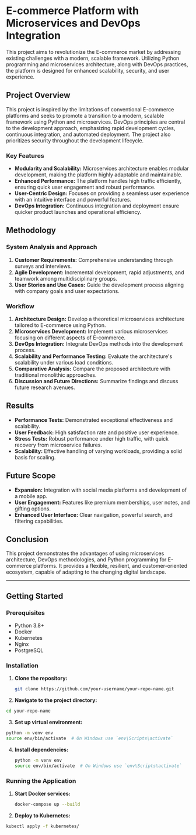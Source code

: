 # E-commerce Platform with Microservices and DevOps Integration

This project aims to revolutionize the E-commerce market by addressing existing challenges with a modern, scalable framework. Utilizing Python programming and microservices architecture, along with DevOps practices, the platform is designed for enhanced scalability, security, and user experience.

## Project Overview

This project is inspired by the limitations of conventional E-commerce platforms and seeks to promote a transition to a modern, scalable framework using Python and microservices. DevOps principles are central to the development approach, emphasizing rapid development cycles, continuous integration, and automated deployment. The project also prioritizes security throughout the development lifecycle.

### Key Features

- **Modularity and Scalability:** Microservices architecture enables modular development, making the platform highly adaptable and maintainable.
- **Enhanced Performance:** The platform handles high traffic efficiently, ensuring quick user engagement and robust performance.
- **User-Centric Design:** Focuses on providing a seamless user experience with an intuitive interface and powerful features.
- **DevOps Integration:** Continuous integration and deployment ensure quicker product launches and operational efficiency.

## Methodology

### System Analysis and Approach

1. **Customer Requirements:** Comprehensive understanding through surveys and interviews.
2. **Agile Development:** Incremental development, rapid adjustments, and teamwork among multidisciplinary groups.
3. **User Stories and Use Cases:** Guide the development process aligning with company goals and user expectations.

### Workflow

1. **Architecture Design:** Develop a theoretical microservices architecture tailored to E-commerce using Python.
2. **Microservices Development:** Implement various microservices focusing on different aspects of E-commerce.
3. **DevOps Integration:** Integrate DevOps methods into the development process.
4. **Scalability and Performance Testing:** Evaluate the architecture's scalability under various load conditions.
5. **Comparative Analysis:** Compare the proposed architecture with traditional monolithic approaches.
6. **Discussion and Future Directions:** Summarize findings and discuss future research avenues.

## Results

- **Performance Tests:** Demonstrated exceptional effectiveness and scalability.
- **User Feedback:** High satisfaction rate and positive user experience.
- **Stress Tests:** Robust performance under high traffic, with quick recovery from microservice failures.
- **Scalability:** Effective handling of varying workloads, providing a solid basis for scaling.

## Future Scope

- **Expansion:** Integration with social media platforms and development of a mobile app.
- **User Engagement:** Features like premium memberships, user notes, and gifting options.
- **Enhanced User Interface:** Clear navigation, powerful search, and filtering capabilities.

## Conclusion

This project demonstrates the advantages of using microservices architecture, DevOps methodologies, and Python programming for E-commerce platforms. It provides a flexible, resilient, and customer-oriented ecosystem, capable of adapting to the changing digital landscape.

---

## Getting Started

### Prerequisites

- Python 3.8+
- Docker
- Kubernetes
- Nginx
- PostgreSQL

### Installation

1. **Clone the repository:**
   ```sh
   git clone https://github.com/your-username/your-repo-name.git
2. **Navigate to the project directory:**
  ```sh
  cd your-repo-name
  ```
3. **Set up virtual environment:**
```sh
python -m venv env
source env/bin/activate  # On Windows use `env\Scripts\activate`
```
4. **Install dependencies:**
   ```sh
   python -m venv env
   source env/bin/activate  # On Windows use `env\Scripts\activate`
   ```
### Running the Application
1. **Start Docker services:**
   ```sh
   docker-compose up --build
2. **Deploy to Kubernetes:**
  ```sh
  kubectl apply -f kubernetes/
  ```
